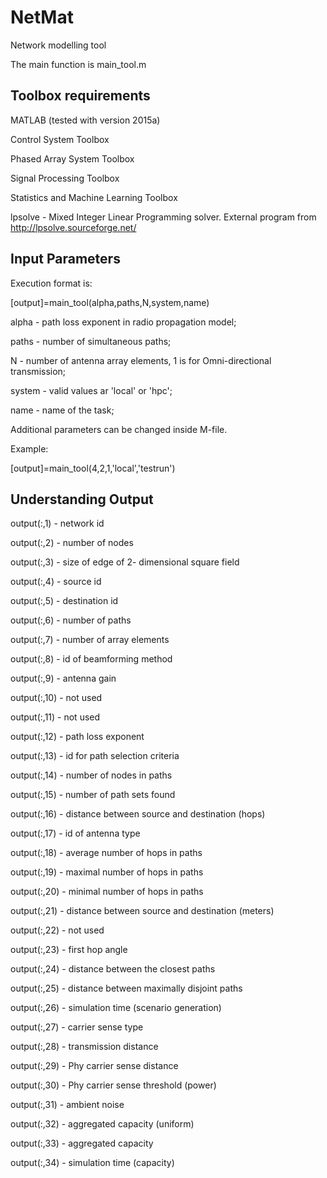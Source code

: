 # NetMat
Network modelling tool

The main function is main_tool.m

## Toolbox requirements

MATLAB (tested with version 2015a)

Control System Toolbox

Phased Array System Toolbox

Signal Processing Toolbox

Statistics and Machine Learning Toolbox

lpsolve - Mixed Integer Linear Programming solver. External program from http://lpsolve.sourceforge.net/


## Input Parameters

Execution format is:

[output]=main_tool(alpha,paths,N,system,name)

alpha - path loss exponent in radio propagation model;

paths - number of simultaneous paths;

N - number of antenna array elements, 1 is for Omni-directional transmission;

system - valid values ar 'local' or 'hpc';

name - name of the task;

Additional parameters can be changed inside M-file.

Example:

[output]=main_tool(4,2,1,'local','testrun')



## Understanding Output

output(:,1) - network id

output(:,2) - number of nodes

output(:,3) - size of edge of 2- dimensional square field

output(:,4) - source id

output(:,5) - destination id

output(:,6) - number of paths

output(:,7) - number of array elements

output(:,8) - id of beamforming method

output(:,9) - antenna gain

output(:,10) - not used

output(:,11) - not used

output(:,12) - path loss exponent

output(:,13) - id for path selection criteria

output(:,14) - number of nodes in paths

output(:,15) - number of path sets found

output(:,16) - distance between source and destination (hops)

output(:,17) - id of antenna type

output(:,18) - average number of hops in paths

output(:,19) - maximal number of hops in paths

output(:,20) - minimal number of hops in paths

output(:,21) - distance between source and destination (meters)

output(:,22) - not used

output(:,23) - first hop angle

output(:,24) - distance between the closest paths

output(:,25) - distance between maximally disjoint paths

output(:,26) - simulation time (scenario generation)

output(:,27) - carrier sense type

output(:,28) - transmission distance

output(:,29) - Phy carrier sense distance

output(:,30) - Phy carrier sense threshold (power)

output(:,31) - ambient noise

output(:,32) - aggregated capacity (uniform)

output(:,33) - aggregated capacity

output(:,34) - simulation time (capacity)
